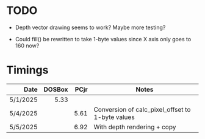 # TODO

- Depth vector drawing seems to work? Maybe more testing?

- Could fill() be rewritten to take 1-byte values since X axis only goes to 160 now?

# Timings

|     Date | DOSBox | PCjr | Notes                                            |
| -------: | -----: | ---: | ------------------------------------------------ |
| 5/1/2025 |   5.33 |      |                                                  |
| 5/4/2025 |        | 5.61 | Conversion of calc_pixel_offset to 1-byte values |
| 5/5/2025 |        | 6.92 | With depth rendering + copy                      |
